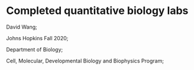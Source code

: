 # Completed quantitative biology labs
David Wang;

Johns Hopkins Fall 2020;

Department of Biology;

Cell, Molecular, Developmental Biology and Biophysics Program;
